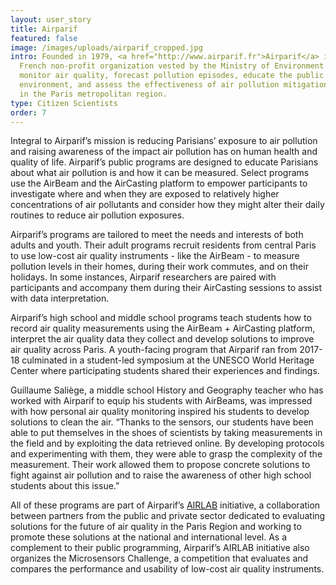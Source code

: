 ```yaml
---
layout: user_story
title: Airparif
featured: false
image: /images/uploads/airparif_cropped.jpg
intro: Founded in 1979, <a href="http://www.airparif.fr">Airparif</a> is a
  French non-profit organization vested by the Ministry of Environment to
  monitor air quality, forecast pollution episodes, educate the public on the
  environment, and assess the effectiveness of air pollution mitigation measures
  in the Paris metropolitan region.
type: Citizen Scientists
order: 7
---
```


Integral to Airparif’s mission is reducing Parisians’ exposure to air pollution and raising awareness of the impact air pollution has on human health and quality of life. Airparif’s public programs are designed to educate Parisians about what air pollution is and how it can be measured. Select programs use the AirBeam and the AirCasting platform to empower participants to investigate where and when they are exposed to relatively higher concentrations of air pollutants and consider how they might alter their daily routines to reduce air pollution exposures.

Airparif’s programs are tailored to meet the needs and interests of both adults and youth. Their adult programs recruit residents from central Paris to use low-cost air quality instruments - like the AirBeam - to measure pollution levels in their homes, during their work commutes, and on their holidays. In some instances, Airparif researchers are paired with participants and accompany them during their AirCasting sessions to assist with data interpretation.

Airparif’s high school and middle school programs teach students how to record air quality measurements using the AirBeam + AirCasting platform, interpret the air quality data they collect and develop solutions to improve air quality across Paris. A youth-facing program that Airparif ran from 2017-18 culminated in a student-led symposium at the UNESCO World Heritage Center where participating students shared their experiences and findings.

Guillaume Saliège, a middle school History and Geography teacher who has worked with Airparif to equip his students with AirBeams, was impressed with how personal air quality monitoring inspired his students to develop solutions to clean the air. “Thanks to the sensors, our students have been able to put themselves in the shoes of scientists by taking measurements in the field and by exploiting the data retrieved online. By developing protocols and experimenting with them, they were able to grasp the complexity of the measurement. Their work allowed them to propose concrete solutions to fight against air pollution and to raise the awareness of other high school students about this issue.”

All of these programs are part of Airparif’s <a href="http://www.airlab.solutions/en">AIRLAB</a> initiative, a collaboration between partners from the public and private sector dedicated to evaluating solutions for the future of air quality in the Paris Region and working to promote these solutions at the national and international level. As a complement to their public programming, Airparif’s AIRLAB initiative also organizes the Microsensors Challenge, a competition that evaluates and compares the performance and usability of low-cost air quality instruments.
